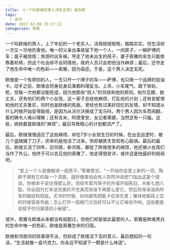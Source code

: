 ```yaml
---
title: 《一个叫欧维的男人决定去死》读后感
tags:
  - 读书
date: 2017-02-08 15:37:22
categories: 随笔
---
```


​	一个叫欧维的男人，上了年纪的一个老实人，活得规规矩矩，踏踏实实，但生活却一次又一次地伤害他。唯一的父亲出事故留下他一个人，一间房子，一辆萨博的车；屋子被烧毁；旅游时出车祸，夺走了他未出生的孩子，妻子索雅的余生只能依靠着轮椅，但这个社会却不会同情他，政府人员只会把他当作麻烦；最后，还夺走了他生命中唯一的色彩——索雅，因为癌症。于是，这个男人决定去死。

​	欧维是一个有原则的人，一生只开一个牌子的车——萨博，也只用一个品牌的加油卡。动手之前，欧维会将身前身后事都料理妥当。上吊、小车尾气、跳下铁轨、枪，但每一次他都没能死成，因为他那些“烦人”的邻居和他的原则。帕尔瓦娜，她丈夫，还有他们的两个小女孩，这一家子总给他麻烦，打乱他的计划；还有安妮塔和他的丈夫鲁尼，同时也是欧维的死敌，曾经也有过美好回忆的友情，却不知道从什么时候开始变得敌视，是因为从沃尔沃换成了宝马吗，两个男人因为车而闹翻，着的确令人难以理解；还有吉米，阿德里安，女记者莱娜，当然还有一只猫。这些，统统都是欧维的“麻烦”，最后导致精心的计划都流产了。

​	最后，欧维慢慢适应了这些麻烦，却在7岁小女孩生日的时候，在出去巡逻时，被几个盗贼捅了刀子，庆幸的是他活了过来，但却被医生告知有心脏病。最后的最后，欧维又活了四年，旧邻居，新邻居，都给了欧维很多的麻烦，他还被小女孩们当作了外公。他终于可以去见他的索雅了，他走得很安详，或许这是他最好的结局吧。

> ​	“爱上一个人就像搬进一座房子，”索雅曾说，“一开始你会爱上新的一切，陶醉于拥有它的每一个清晨，就好像害怕会有人突然冲进房门指出这是个错误，你根本不该住得那么好。但经年累月房子的外墙开始陈旧，木板七翘八裂，你会因为它本该完美的不完美而渐渐不再那么爱它。然后你渐渐谙熟所有的破绽和瑕疵。天冷的时候，如何避免钥匙卡在锁孔里；哪块地板踩上去的时候容易弯曲；怎么打开一扇橱门又恰好可以不让它咯吱作响。这些都是会赋予你归属感的小秘密”。

​	或许，索雅与欧维从来都没有般配过，但他们却是彼此最爱的人，索雅是欧维黑白的生命中唯一的色彩，欧维是索雅生命的归宿。

​	欧维和邻居间的琐事很平淡，但却成了欧维活下去的意义，最后想起的一句话，“生活就像一盒巧克力，你永远不知道下一颗是什么味道”。